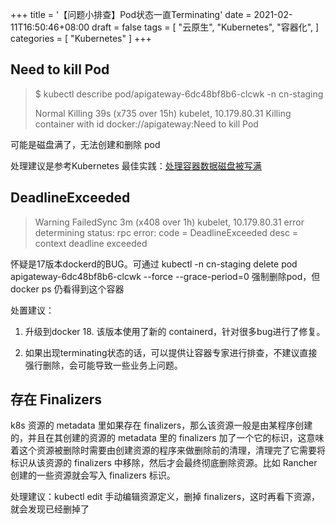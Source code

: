 +++
title = '【问题小排查】Pod状态一直Terminating'
date = 2021-02-11T16:50:46+08:00
draft = false
tags = [
    "云原生",
    "Kubernetes",
    "容器化",
]
categories = [
    "Kubernetes"
]
+++

## Need to kill Pod

> $ kubectl describe pod/apigateway-6dc48bf8b6-clcwk -n cn-staging
> 
>   Normal  Killing  39s (x735 over 15h)  kubelet, 10.179.80.31  Killing container with id docker://apigateway:Need to kill Pod

可能是磁盘满了，无法创建和删除 pod

处理建议是参考Kubernetes 最佳实践：[处理容器数据磁盘被写满](https://tencentcloudcontainerteam.github.io/tke-handbook/best-practice/kubernetes-best-practice-handle-disk-full.html)


## DeadlineExceeded

> Warning FailedSync 3m (x408 over 1h) kubelet, 10.179.80.31 error determining status: rpc error: code = DeadlineExceeded desc = context deadline exceeded

怀疑是17版本dockerd的BUG。可通过 kubectl -n cn-staging delete pod apigateway-6dc48bf8b6-clcwk --force --grace-period=0 强制删除pod，但 docker ps 仍看得到这个容器

处置建议：
1. 升级到docker 18. 该版本使用了新的 containerd，针对很多bug进行了修复。

2. 如果出现terminating状态的话，可以提供让容器专家进行排查，不建议直接强行删除，会可能导致一些业务上问题。

## 存在 Finalizers

k8s 资源的 metadata 里如果存在 finalizers，那么该资源一般是由某程序创建的，并且在其创建的资源的 metadata 里的 finalizers 加了一个它的标识，这意味着这个资源被删除时需要由创建资源的程序来做删除前的清理，清理完了它需要将标识从该资源的 finalizers 中移除，然后才会最终彻底删除资源。比如 Rancher 创建的一些资源就会写入 finalizers 标识。

处理建议：kubectl edit 手动编辑资源定义，删掉 finalizers，这时再看下资源，就会发现已经删掉了